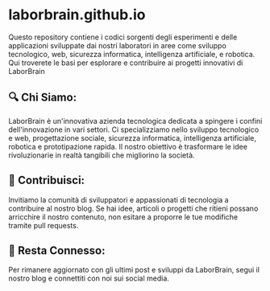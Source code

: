 # laborbrain.github.io
Questo repository contiene i codici sorgenti degli esperimenti e delle applicazioni sviluppate dai nostri laboratori in aree come sviluppo tecnologico, web, sicurezza informatica, intelligenza artificiale, e robotica. Qui troverete le basi per esplorare e contribuire ai progetti innovativi di LaborBrain

## 🔍 Chi Siamo:
LaborBrain è un'innovativa azienda tecnologica dedicata a spingere i confini dell'innovazione in vari settori. Ci specializziamo nello sviluppo tecnologico e web, progettazione sociale, sicurezza informatica, intelligenza artificiale, robotica e prototipazione rapida. Il nostro obiettivo è trasformare le idee rivoluzionarie in realtà tangibili che migliorino la società.

## 👥 Contribuisci:
Invitiamo la comunità di sviluppatori e appassionati di tecnologia a contribuire al nostro blog. Se hai idee, articoli o progetti che ritieni possano arricchire il nostro contenuto, non esitare a proporre le tue modifiche tramite pull requests.

## 🔗 Resta Connesso:
Per rimanere aggiornato con gli ultimi post e sviluppi da LaborBrain, segui il nostro blog e connettiti con noi sui social media.
